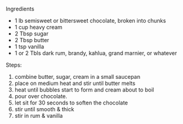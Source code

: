 Ingredients

* 1 lb semisweet or bittersweet chocolate, broken into chunks
* 1 cup heavy cream
* 2 Tbsp sugar
* 2 Tbsp butter
* 1 tsp vanilla
* 1 or 2 Tbls dark rum, brandy, kahlua, grand marnier, or whatever

Steps:

1. combine butter, sugar, cream in a small saucepan
1. place on medium heat and stir until butter melts
1. heat until bubbles start to form and cream about to boil
1. pour over chocolate.
1. let sit for 30 seconds to soften the chocolate
1. stir until smooth & thick
1. stir in rum & vanilla
